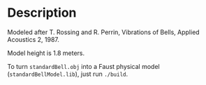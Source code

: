 # Description

Modeled after T. Rossing and R. Perrin, Vibrations of Bells, Applied Acoustics 2, 1987.

Model height is 1.8 meters.

To turn `standardBell.obj` into a Faust physical model (`standardBellModel.lib`), just run `./build`.
